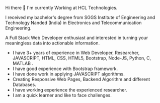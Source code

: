 Hi there 👋
I'm currently Working at HCL Technologies.

I received my bachelor's degree from SGGS Institute of Engineering and Technology Nanded (India) in Electronics and Telecommunication Engineering.

A Full Stack Web Developer enthusiast and interested in turning your meaningless data into actionable information.

- I have 3+ years of experience in Web Developer, Researcher, JAVASCRIPT, HTML, CSS, HTML5, Bootstrap, Node-JS, Python, C, MATLAB .
- I have good experience with Bootstrap framework.
- I have done work in applying JAVASCRIPT algorithms.
- Creating Responsive Web Pages, Backend Algorithm and different Databases.
- I have working experience the experienced researcher.
- I am a quick learner and like to face challenges.
